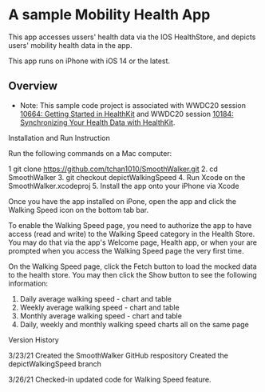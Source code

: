 # A sample Mobility Health App

This app accesses ussers' health data via the IOS HealthStore, and depicts users' mobility
health data in the app. 

This app runs on iPhone with iOS 14 or the latest.

## Overview

- Note: This sample code project is associated with WWDC20 session [10664: Getting Started in HealthKit](https://developer.apple.com/wwdc20/10664/) and WWDC20 session [10184: Synchronizing Your Health Data with HealthKit](https://developer.apple.com/wwdc20/10184/).


Installation and Run Instruction 

Run the following commands on a Mac computer:

1  git clone https://github.com/tchan1010/SmoothWalker.git
2. cd SmoothWalker
3. git checkout depictWalkingSpeed
4. Run Xcode on the SmoothWalker.xcodeproj
5. Install the app onto your iPhone via Xcode

Once you have the app installed on iPone, open the app and 
click the Walking Speed icon on the bottom tab bar. 

To enable the Walking Speed page, you need to authorize the
app to have access (read and write) to the Walking Speed category
in the Health Store. You may do that via the app's Welcome page,
Health app, or when your are prompted when you access the Walking 
Speed page the very first time.  

On the Walking Speed page, click the Fetch button to load the
mocked data to the health store. You may then click the Show button 
to see the following information:

1. Daily average walking speed - chart and table
2. Weekly average walking speed - chart and table
3. Monthly average walking speed - chart and table
4. Daily, weekly and monthly walking speed charts all on the same page


Version History

3/23/21  Created the SmoothWalker GitHub respository
         Created the depictWalkingSpeed branch

3/26/21  Checked-in updated code for Walking Speed feature.
